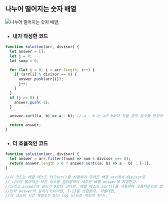 ## 나누어 떨어지는 숫자 배열

![나누어 떨어지는 숫자 배열](https://media.discordapp.net/attachments/956190154454876183/1101525809426087986/image.png?width=666&height=650);

- ### 내가 작성한 코드

```js
function solution(arr, divisor) {
  let answer = [];
  let j = 0;
  let swap = 0;

  for (let i = 0; i < arr.length; i++) {
    if (arr[i] % divisor == 0) {
      answer.push(arr[i]);
      j++;
    }
  }
  if (j == 0) {
    answer.push(-1);
  }

  answer.sort((a, b) => a - b); // a - b 는 a가 b보다 작을 경우 음수를 반환하므로 오름차순으로 정렬이 가능하다.

  return answer;
}
```

- ### 더 효율적인 코드

```js
function solution(arr, divisor) {
  let answer = arr.filter((num) => num % divisor === 0);
  return answer.length > 0 ? answer.sort((a, b) => a - b) : [-1];
}

//이 코드는 배열 메소드 filter()를 사용하여 주어진 배열 arr에서 divisor로
// 나누어 떨어지는 모든 요소를 필터링하여 새로운 배열 answer에 저장한다.
//그리고 answer의 길이가 0보다 크다면, 배열 메소드 sort()를 사용하여 오름차순으로 정렬한 answer를 반환한다.
//만약 answer의 길이가 0이라면, [-1]을 반환한다. 이를테면,
//이 코드의 시간 복잡도는 O(n log n)으로 개선이 된다!.
```
